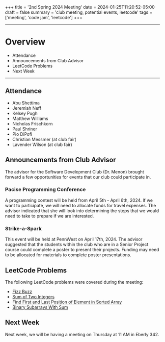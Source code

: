 +++
title = '2nd Spring 2024 Meeting'
date = 2024-01-25T11:20:52-05:00
draft = false
summary = 'club meeting, potential events, leetcode'
tags = ['meeting', 'code jam', 'leetcode']
+++

***

# Overview

- Attendance
- Announcements from Club Advisor
- LeetCode Problems
- Next Week

***

## Attendance

- Abu Shettima
- Jeremiah Neff
- Kelsey Pugh
- Matthew Williams
- Nicholas Frischkorn
- Paul Shriner
- Pio DiPofi
- Christian Messmer (at club fair)
- Lavender Wilson (at club fair)

## Announcements from Club Advisor

The advisor for the Software Development Club (Dr. Menon) brought forward a few opportunities for events that our club could participate in.

### Pacise Programming Conference

A programming contest will be held from April 5th - April 6th, 2024. If we want to participate, we will need to allocate funds for travel expenses. The advisor indicated that she will look into determining the steps that we would need to take to prepare if we are interested.

### Strike-a-Spark

This event will be held at PennWest on April 17th, 2024. The advisor suggested that the students within the club who are in a Senior Project course could complete a poster to present their projects. Funding may need to be allocated for materials to complete poster presentations.

## LeetCode Problems

The following LeetCode problems were covered during the meeting:
- [Fizz Buzz](https://leetcode.com/problems/fizz-buzz/description/)
- [Sum of Two Integers](https://leetcode.com/problems/sum-of-two-integers/description/)
- [Find First and Last Position of Element in Sorted Array](https://leetcode.com/problems/find-first-and-last-position-of-element-in-sorted-array/description/)
- [Binary Subarrays With Sum](https://leetcode.com/problems/binary-subarrays-with-sum/description/)

## Next Week

Next week, we will be having a meeting on Thursday at 11 AM in Eberly 342. 
